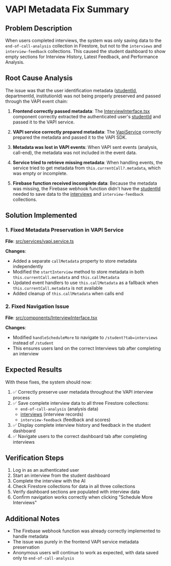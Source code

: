 # VAPI Metadata Fix Summary

## Problem Description

When users completed interviews, the system was only saving data to the `end-of-call-analysis` collection in Firestore, but not to the `interviews` and `interview-feedback` collections. This caused the student dashboard to show empty sections for Interview History, Latest Feedback, and Performance Analysis.

## Root Cause Analysis

The issue was that the user identification metadata ([studentId](file:///Users/simon/AI%20interview%20Buddy%20/octavia-interview-buddy/src/types/index.ts#L131-L131), departmentId, institutionId) was not being properly preserved and passed through the VAPI event chain:

1. **Frontend correctly passed metadata**: The [InterviewInterface.tsx](file:///Users/simon/AI%20interview%20Buddy%20/octavia-interview-buddy/src/components/InterviewInterface.tsx) component correctly extracted the authenticated user's [studentId](file:///Users/simon/AI%20interview%20Buddy%20/octavia-interview-buddy/src/types/index.ts#L131-L131) and passed it to the VAPI service.

2. **VAPI service correctly prepared metadata**: The [VapiService](file:///Users/simon/AI%20interview%20Buddy%20/octavia-interview-buddy/src/services/vapi.service.ts#L37-L977) correctly prepared the metadata and passed it to the VAPI SDK.

3. **Metadata was lost in VAPI events**: When VAPI sent events (analysis, call-end), the metadata was not included in the event data.

4. **Service tried to retrieve missing metadata**: When handling events, the service tried to get metadata from `this.currentCall?.metadata`, which was empty or incomplete.

5. **Firebase function received incomplete data**: Because the metadata was missing, the Firebase webhook function didn't have the [studentId](file:///Users/simon/AI%20interview%20Buddy%20/octavia-interview-buddy/src/types/index.ts#L131-L131) needed to save data to the [interviews](file:///Users/simon/AI%20interview%20Buddy%20/octavia-interview-buddy/src/types/index.ts#L35-L35) and `interview-feedback` collections.

## Solution Implemented

### 1. Fixed Metadata Preservation in VAPI Service

**File**: [src/services/vapi.service.ts](file:///Users/simon/AI%20interview%20Buddy%20/octavia-interview-buddy/src/services/vapi.service.ts)

**Changes**:
- Added a separate `callMetadata` property to store metadata independently
- Modified the `startInterview` method to store metadata in both `this.currentCall.metadata` and `this.callMetadata`
- Updated event handlers to use `this.callMetadata` as a fallback when `this.currentCall.metadata` is not available
- Added cleanup of `this.callMetadata` when calls end

### 2. Fixed Navigation Issue

**File**: [src/components/InterviewInterface.tsx](file:///Users/simon/AI%20interview%20Buddy%20/octavia-interview-buddy/src/components/InterviewInterface.tsx)

**Changes**:
- Modified `handleScheduleMore` to navigate to `/student?tab=interviews` instead of `/student`
- This ensures users land on the correct Interviews tab after completing an interview

## Expected Results

With these fixes, the system should now:

1. ✅ Correctly preserve user metadata throughout the VAPI interview process
2. ✅ Save complete interview data to all three Firestore collections:
   - `end-of-call-analysis` (analysis data)
   - [interviews](file:///Users/simon/AI%20interview%20Buddy%20/octavia-interview-buddy/src/types/index.ts#L35-L35) (interview records)
   - `interview-feedback` (feedback and scores)
3. ✅ Display complete interview history and feedback in the student dashboard
4. ✅ Navigate users to the correct dashboard tab after completing interviews

## Verification Steps

1. Log in as an authenticated user
2. Start an interview from the student dashboard
3. Complete the interview with the AI
4. Check Firestore collections for data in all three collections
5. Verify dashboard sections are populated with interview data
6. Confirm navigation works correctly when clicking "Schedule More Interviews"

## Additional Notes

- The Firebase webhook function was already correctly implemented to handle metadata
- The issue was purely in the frontend VAPI service metadata preservation
- Anonymous users will continue to work as expected, with data saved only to `end-of-call-analysis`